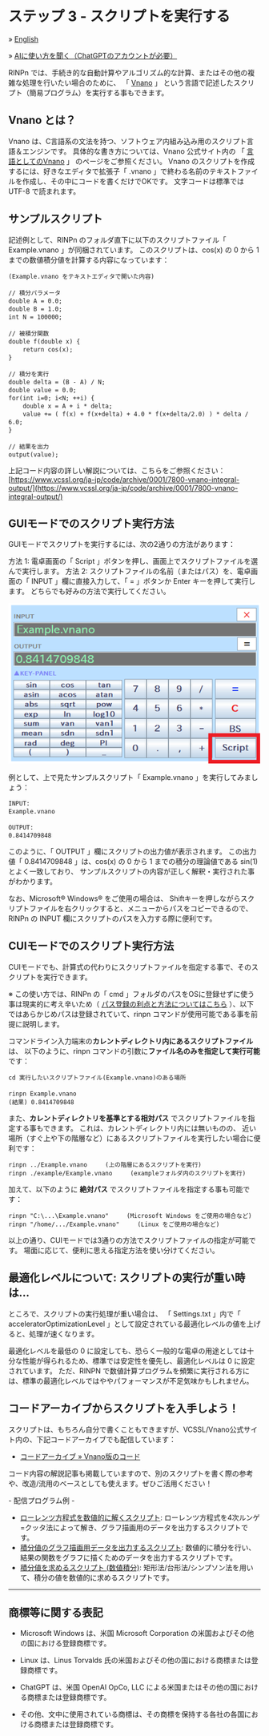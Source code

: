 # ステップ 3 - スクリプトを実行する

&raquo; [English](Step3.md)

&raquo; [AIに使い方を聞く（ChatGPTのアカウントが必要）](https://chatgpt.com/g/g-Hu225rEdv-rinpn-assistant)

RINPn では、手続き的な自動計算やアルゴリズム的な計算、またはその他の複雑な処理を行いたい場合のために、 「 [Vnano](https://www.vcssl.org/ja-jp/vnano/) 」 という言語で記述したスクリプト（簡易プログラム）を実行する事もできます。

## Vnano とは？

Vnano は、C言語系の文法を持つ、ソフトウェア内組み込み用のスクリプト言語＆エンジンです。 具体的な書き方については、Vnano 公式サイト内の 「 [言語としてのVnano](https://www.vcssl.org/ja-jp/vnano/doc/tutorial/language) 」 のページをご参照ください。 Vnano のスクリプトを作成するには、好きなエディタで拡張子「 .vnano 」で終わる名前のテキストファイルを作成し、その中にコードを書くだけでOKです。 文字コードは標準では UTF-8 で読まれます。

## サンプルスクリプト

記述例として、RINPn のフォルダ直下に以下のスクリプトファイル「 Example.vnano 」が同梱されています。 このスクリプトは、cos(x) の 0 から 1 までの数値積分値を計算する内容になっています：

    (Example.vnano をテキストエディタで開いた内容)

    // 積分パラメータ
    double A = 0.0;
    double B = 1.0;
    int N = 100000;

    // 被積分関数
    double f(double x) {
        return cos(x);
    }

    // 積分を実行
    double delta = (B - A) / N;
    double value = 0.0;
    for(int i=0; i<N; ++i) {
        double x = A + i * delta;
        value += ( f(x) + f(x+delta) + 4.0 * f(x+delta/2.0) ) * delta / 6.0;
    }

    // 結果を出力
    output(value);

上記コード内容の詳しい解説については、こちらをご参照ください： [https://www.vcssl.org/ja-jp/code/archive/0001/7800-vnano-integral-output/](https://www.vcssl.org/ja-jp/code/archive/0001/7800-vnano-integral-output/)


## GUIモードでのスクリプト実行方法

GUIモードでスクリプトを実行するには、次の2通りの方法があります：

方法 1: 電卓画面の「 Script 」ボタンを押し、画面上でスクリプトファイルを選んで実行します。
方法 2: スクリプトファイルの名前（またはパス）を、電卓画面の「 INPUT 」欄に直接入力して、「 = 」ボタンか Enter キーを押して実行します。
どちらでも好みの方法で実行してください。

![画面上のスクリプトボタン](img/gui_script.png)

例として、上で見たサンプルスクリプト「 Example.vnano 」を実行してみましょう：

    INPUT:
    Example.vnano

    OUTPUT:
    0.8414709848

このように、「 OUTPUT 」欄にスクリプトの出力値が表示されます。 この出力値「 0.8414709848 」は、cos(x) の 0 から 1 までの積分の理論値である sin(1) とよく一致しており、 サンプルスクリプトの内容が正しく解釈・実行された事がわかります。

なお、Microsoft&reg; Windows&reg; をご使用の場合は、 Shiftキーを押しながらスクリプトファイルを右クリックすると、メニューからパスをコピーできるので、 RINPn の INPUT 欄にスクリプトのパスを入力する際に便利です。


## CUIモードでのスクリプト実行方法

CUIモードでも、計算式の代わりにスクリプトファイルを指定する事で、そのスクリプトを実行できます。

※ この使い方では、RINPn の「 cmd 」フォルダのパスをOSに登録せずに使う事は現実的に考え辛いため（ [パス登録の利点と方法についてはこちら](Step2_Japanese.md) ）、以下ではあらかじめパスは登録されていて、rinpn コマンドが使用可能である事を前提に説明します。

コマンドライン入力端末の**カレントディレクトリ内にあるスクリプトファイル**は、 以下のように、rinpn コマンドの引数に**ファイル名のみを指定して実行可能**です：

    cd 実行したいスクリプトファイル(Example.vnano)のある場所

    rinpn Example.vnano
    (結果) 0.8414709848

また、**カレントディレクトリを基準とする相対パス** でスクリプトファイルを指定する事もできます。 これは、カレントディレクトリ内には無いものの、 近い場所（すぐ上や下の階層など）にあるスクリプトファイルを実行したい場合に便利です：

    rinpn ../Example.vnano     (上の階層にあるスクリプトを実行)
    rinpn ./example/Example.vnano     (exampleフォルダ内のスクリプトを実行)

加えて、以下のように **絶対パス** でスクリプトファイルを指定する事も可能です：

    rinpn "C:\...\Example.vnano"     (Microsoft Windows をご使用の場合など)
    rinpn "/home/.../Example.vnano"     (Linux をご使用の場合など)

以上の通り、CUIモードでは3通りの方法でスクリプトファイルの指定が可能です。 場面に応じて、便利に思える指定方法を使い分けてください。


## 最適化レベルについて: スクリプトの実行が重い時は…

ところで、スクリプトの実行処理が重い場合は、 「 Settings.txt 」内で「 acceleratorOptimizationLevel 」として設定されている最適化レベルの値を上げると、処理が速くなります。

最適化レベルを最低の 0 に設定しても、恐らく一般的な電卓の用途としては十分な性能が得られるため、標準では安定性を優先し、最適化レベルは 0 に設定されています。 ただ、RINPN で数値計算プログラムを頻繁に実行される方には、標準の最適化レベルではややパフォーマンスが不足気味かもしれません。

## コードアーカイブからスクリプトを入手しよう！

スクリプトは、もちろん自分で書くこともできますが、VCSSL/Vnano公式サイト内の、下記コードアーカイブでも配信しています：

* [コードアーカイブ &raquo; Vnano版のコード](https://www.vcssl.org/ja-jp/code/#vnano)

コード内容の解説記事も掲載していますので、別のスクリプトを書く際の参考や、改造/流用のベースとしても使えます。ぜひご活用ください！

\- 配信プログラム例 -

* [ローレンツ方程式を数値的に解くスクリプト](https://www.vcssl.org/ja-jp/code/archive/0001/8000-vnano-lorenz-attractor/): ローレンツ方程式を4次ルンゲ=クッタ法によって解き、グラフ描画用のデータを出力するスクリプトです。
* [積分値のグラフ描画用データを出力するスクリプト](https://www.vcssl.org/ja-jp/code/archive/0001/7900-vnano-integral-for-plot-graph/): 数値的に積分を行い、結果の関数をグラフに描くためのデータを出力するスクリプトです。
* [積分値を求めるスクリプト (数値積分)](https://www.vcssl.org/ja-jp/code/archive/0001/7800-vnano-integral-output/): 矩形法/台形法/シンプソン法を用いて、積分の値を数値的に求めるスクリプトです。


---

## 商標等に関する表記

* Microsoft Windows は、米国 Microsoft Corporation の米国およびその他の国における登録商標です。

* Linux は、Linus Torvalds 氏の米国およびその他の国における商標または登録商標です。

* ChatGPT は、米国 OpenAI OpCo, LLC による米国またはその他の国における商標または登録商標です。

* その他、文中に使用されている商標は、その商標を保持する各社の各国における商標または登録商標です。

